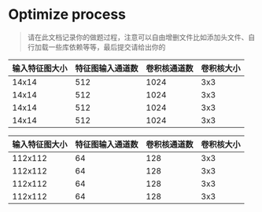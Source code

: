 # Optimize process

> 请在此文档记录你的做题过程，注意可以自由增删文件比如添加头文件、自行加载一些库依赖等等，最后提交请给出你的



| 输入特征图大小 | 特征图输入通道数 | 卷积核通道数 | 卷积核大小 |
| :------------- | :--------------- | :----------- | :--------- |
| 14x14          | 512              | 1024         | 3x3        |
| 14x14          | 512              | 1024         | 3x3        |
| 14x14          | 512              | 1024         | 3x3        |
| 14x14          | 512              | 1024         | 3x3        |

| 输入特征图大小 | 特征图输入通道数 | 卷积核通道数 | 卷积核大小 |
| :------------- | :--------------- | :----------- | :--------- |
| 112x112        | 64               | 128          | 3x3        |
| 112x112        | 64               | 128          | 3x3        |
| 112x112        | 64               | 128          | 3x3        |
| 112x112        | 64               | 128          | 3x3        |



